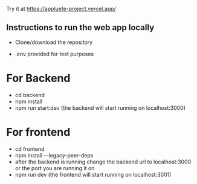 Try it at https://appluete-project.vercel.app/

## Instructions to run the web app locally

- Clone/download the repository
  
- .env provided for test purposes

# For Backend 
- cd backend
- npm install
- npm run start:dev  (the backend will start running on localhost:3000)

# For frontend
- cd frontend
- npm install --legacy-peer-deps
- after the backend is running change the backend url to localhost:3000 or the port you are running it on 
- npm run dev (the frontend will start running on localhost:3001)
